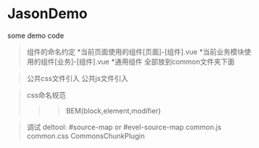# JasonDemo
some  demo code


>组件的命名约定
*当前页面使用的组件[页面]-[组件].vue
*当前业务模块使用的组件[业务]-[组件].vue
*通用组件   全部放到common文件夹下面

>公共css文件引入
>公共js文件引入

>css命名规范
>>>BEM(block,element,modifier)

>调试   deltool: #source-map  or #evel-source-map
>common.js   common.css      CommonsChunkPlugin